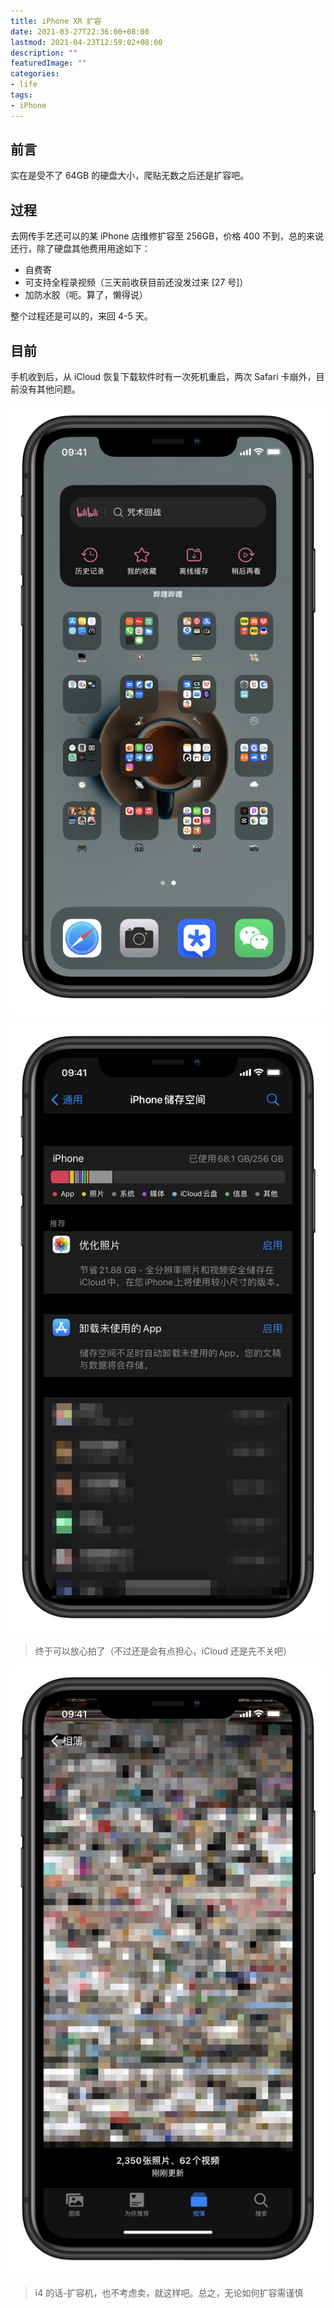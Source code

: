 ```yaml
---
title: iPhone XR 扩容
date: 2021-03-27T22:36:00+08:00
lastmod: 2021-04-23T12:59:02+08:00
description: ""
featuredImage: ""
categories:
- life
tags:
- iPhone
---
```


## 前言

实在是受不了 64GB 的硬盘大小，爬贴无数之后还是扩容吧。

## 过程

去网传手艺还可以的某 iPhone 店维修扩容至 256GB，价格 400 不到，总的来说还行，除了硬盘其他费用用途如下：

- 自费寄
- 可支持全程录视频（三天前收获目前还没发过来 [27 号]）
- 加防水胶（呃。算了，懒得说）

整个过程还是可以的，来回 4-5 天。

## 目前

手机收到后，从 iCloud 恢复下载软件时有一次死机重启，两次 Safari 卡崩外，目前没有其他问题。

![主界面](./assets/0325e373ec5a3.png)

![容量](./assets/339bc5e515113.png)

> 终于可以放心拍了（不过还是会有点担心，iCloud 还是先不关吧）

![相册](./assets/86e0b8164d1b4.png)

> i4 的话-扩容机，也不考虑卖，就这样吧。总之，无论如何扩容需谨慎
